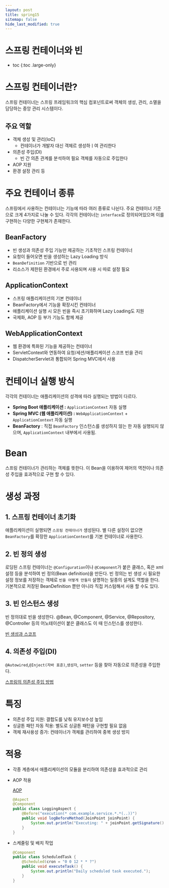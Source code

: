 ```yaml
---
layout: post
title: spring15
sitemap: false
hide_last_modified: true
---
```

# 스프링 컨테이너와 빈

* toc
{:toc .large-only}

# 스프링 컨테이너란?

스프링 컨테이너는 스프링 프레임워크의 핵심 컴포넌트로써 객체의 생성, 관리, 소멸을 담당하는 중앙 관리 시스템이다.

## 주요 역할

- 객체 생성 및 관리(IoC)
    - 컨테이너가 개발자 대신 객체르 생성하ㅣ여 관리한다
- 의존성 주입(DI)
    - 빈 간 의존 관계를 분석하여 필요 객체를 자동으로 주입한다
- AOP 지원
- 환경 설정 관리 등

# 주요 컨테이너 종류

스프링에서 사용하는 컨테이너는 기능에 따라 여러 종류로 나뉜다. 주요 컨테이너 기준으로 크게 4가지로 나눌 수 있다. 각각의 컨테이너는 `interface`로 정의되어있으며 이를 구현하는 다양한 구현체가 존재한다.

## BeanFactory

- 빈 생성과 의존성 주입 기능만 제공하는 기초적인 스프링 컨테이너
- 요청이 들어오면 빈을 생성하는 Lazy Loading 방식
- `BeanDefinition` 기반으로 빈 관리
- 리소스가 제한된 환경에서 주로 사용되며 사용 시 따로 설정 필요

## ApplicationContext

- 스프링 애플리케이션의 기본 컨테이너
- BeanFactory에서 기능을 확장시킨 컨테이너
- 애플리케이션 실행 시 모든 빈을 즉시 초기화하며 Lazy Loading도 지원
- 국제화, AOP 등 부가 기능도 함께 제공

## WebApplicationContext

- 웹 환경에 특화된 기능을 제공하는 컨테이너
- ServletContext와 연동하여 요청/세션/애플리케이션 스코프 빈을 관리
- DispatcherServlet과 통합되어 Spring MVC에서 사용

# 컨테이너 실행 방식

각각의 컨테이너는 애플리케이션의 성격에 따라 실행되는 방법이 다르다.

- **Spring Boot 애플리케이션 :** `ApplicationContext` 자동 실행
- **Spring MVC (웹 애플리케이션) :** `WebApplicationContext` + `ApplicationContext` 자동 실행
- **BeanFactory** : 직접 `BeanFactory` 인스턴스를 생성하지 않는 한 자동 실행되지 않으며, `ApplicationContext` 내부에서 사용됨.

# Bean

스프링 컨테이너가 관리하는 객체를 뜻한다. 이 Bean을 이용하여 제어의 역전이나 의존성 주입을 효과적으로 구현 할 수 있다.

# 생성 과정

## 1. 스프링 컨테이너 초기화

애플리케이션이 실행되면 `스프링 컨테이너가` 생성된다. 별 다른 설정이 없으면 `BeanFactory`를 확장한 `ApplicationContext`를 기본 컨테이너로 사용한다.

## 2. 빈 정의 생성

로딩된 스프링 컨테이너는 `@Configuration`이나 `@Component`가 붙은 클래스, 혹은 xml 설정 등을 분석하여 빈 정의(Bean definition)을 만든다. 빈 정의는 빈 생성 시 필요한 설정 정보를 저장하는 객체로 `빈을 어떻게 만들지` 설명하는 일종의 설계도 역할을 한다. 기본적으로 저장된 BeanDefinition 뿐만 아니라 직접 커스텀해서 사용 할 수도 있다.

## 3. 빈 인스턴스 생성

빈 정의대로 빈을 생성한다. @Bean, @Component, @Service, @Repository, @Controller 등의 어노테이션이 붙은 클래스도 이 때 인스턴스를 생성한다.

[빈 생성과 스코프](https://xxyoonxx.github.io/spring/2025-03-25-spring16/)

## 4. 의존성 주입(DI)

`@Autowired`,`@Inject(자바 표준)`,`생성자`, `setter` 등을 찾아 자동으로 의존성을 주입한다.

[스프링의 의존성 주입 방법](https://xxyoonxx.github.io/spring/2024-10-25-spring12/)

# 특징

- 의존성 주입 지원: 결합도를 낮춰 유지보수성 높임
- 싱글톤 패턴 자동 적용: 별도로 싱글톤 패턴을 구현할 필요 없음
- 객체 재사용성 증가: 컨테이너가 객체를 관리하여 중복 생성 방지

# 적용

- 각종 계층에서 애플리케이션의 모듈을 분리하여 의존성을 효과적으로 관리
- AOP 적용
    
    [AOP](https://xxyoonxx.github.io/java/2025-03-13-java38/)
    
    ```java
    @Aspect
    @Component
    public class LoggingAspect {
        @Before("execution(* com.example.service.*.*(..))")
        public void logBeforeMethod(JoinPoint joinPoint) {
            System.out.println("Executing: " + joinPoint.getSignature());
        }
    }
    ```
    
- 스케줄링 및 배치 작업
    
    ```java
    @Component
    public class ScheduledTask {
        @Scheduled(cron = "0 0 12 * * ?")
        public void executeTask() {
            System.out.println("Daily scheduled task executed.");
        }
    }
    ```